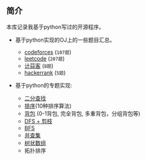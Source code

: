 ## 简介

本库记录我基于python写过的开源程序。

- 基于python实现的OJ上的一些题目汇总。
    + [codeforces]() (`107题`)
    + [leetcode]() (`207题`)
    + [计蒜客]() (`8题`)
    + [hackerrank]() (`5题`)

- 基于python的专题实现:
    + [二分查找](https://github.com/zhulf0804/Coding.Python/tree/master/binary_search)
    + [排序](https://github.com/zhulf0804/Coding.Python/tree/master/sort)(10种排序算法)
    + [背包](https://github.com/zhulf0804/Coding.Python/tree/master/knapsack) (0-1背包, 完全背包, 多重背包，分组背包等)
    + [DFS + 剪枝](https://github.com/zhulf0804/Coding.Python/tree/master/dfs)
    + [BFS]()
    + [并查集](https://github.com/zhulf0804/Coding.Python/tree/master/)
    + [树状数组](https://github.com/zhulf0804/Coding.Python/tree/master/binary_index_tree)
    + 拓扑排序
